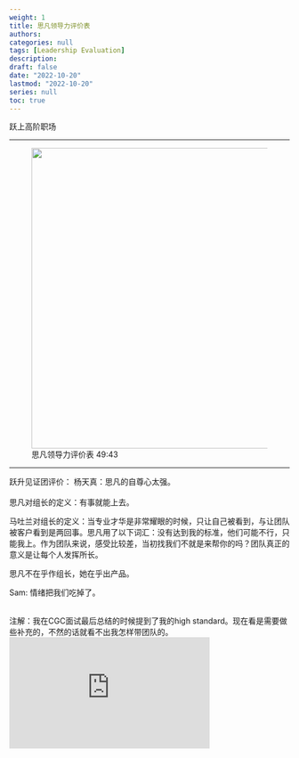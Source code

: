 ```yaml
---
weight: 1
title: 思凡领导力评价表
authors:
categories: null
tags: [Leadership Evaluation]
description: 
draft: false
date: "2022-10-20"
lastmod: "2022-10-20"
series: null
toc: true
---
```


跃上高阶职场

<!--more-->
---

<figure>
  <img width = "540" src = "/docs/images/Screenshot 2022-10-20 204744.png"/>
  <figcaption>思凡领导力评价表 49:43</figcaption>
</figure>

---
<div class = "quote">
跃升见证团评价：  
杨天真：思凡的自尊心太强。
</div>

<br>
<div class = "quote">
思凡对组长的定义：有事就能上去。  

马吐兰对组长的定义：当专业才华是非常耀眼的时候，只让自己被看到，与让团队被客户看到是两回事。思凡用了以下词汇：没有达到我的标准，他们可能不行，只能我上。作为团队来说，感受比较差，当初找我们不就是来帮你的吗？团队真正的意义是让每个人发挥所长。

思凡不在乎作组长，她在乎出产品。

Sam: 情绪把我们吃掉了。
</div>

<br>
<div class = "quote">
注解：我在CGC面试最后总结的时候提到了我的high standard。现在看是需要做些补充的，不然的话就看不出我怎样带团队的。
</div>

<iframe width="360" height="200" src="https://www.youtube.com/embed/8X6-k9QWtug" title="《跃上高阶职场》完整版第6期(下)：矛盾激化！组长面临被撤职危机 | Next Promotion" frameborder="0" allow="accelerometer; autoplay; clipboard-write; encrypted-media; gyroscope; picture-in-picture" allowfullscreen></iframe>
